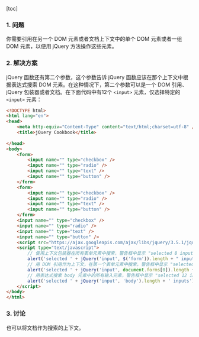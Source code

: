 [toc]

### 1. 问题

你需要引用在另一个 DOM 元素或者文档上下文中的单个 DOM 元素或者一组 DOM 元素，以便用 jQuery 方法操作这些元素。

### 2. 解决方案

jQuery 函数还有第二个参数，这个参数告诉 jQuery 函数应该在那个上下文中根据表达式搜索 DOM 元素。在这种情况下，第二个参数可以是一个 DOM 引用、jQuery 包装器或者文档。在下面代码中有12个 `<input>` 元素，仅选择特定的 `<input>` 元素：

```html
<!DOCTYPE html>
<html lang="en">
<head>
    <meta http-equiv="Content-Type" content="text/html;charset=utf-8" />
    <title>jQuery Cookbook</title>
    
</head>
<body>
    <form>
        <input name="" type="checkbox" />
        <input name="" type="radio" />
        <input name="" type="text" />
        <input name="" type="button" />
    </form>
    <form>
        <input name="" type="checkbox" />
        <input name="" type="radio" />
        <input name="" type="text" />
        <input name="" type="button" />
    </form>
    <input name="" type="checkbox" />
    <input name="" type="radio" />
    <input name="" type="text" />
    <input name="" type="button" />
    <script src="https://ajax.googleapis.com/ajax/libs/jquery/3.5.1/jquery.min.js"></script>
    <script type="text/javascript">
        // 使用上下文包装器在所有表单元素中搜索，警告框中显示 "selected 8 inputs"
        alert('selected ' + jQuery('input', $('form')).length + " inputs");
        // 用 DOM 引用作为上下文，在第一个表单元素中搜索，警告框中显示 "selected 4 inputs"
        alert('selected ' + jQuery('input', document.forms[0]).length + ' inputs');
        // 用表达式搜索 body 元素中的所有输入元素，警告框中显示 "selected 12 inputs"
        alert('selected ' + jQuery('input', 'body').length + ' inputs');
    </script>
</body>
</html>
```

### 3. 讨论

也可以将文档作为搜索的上下文。